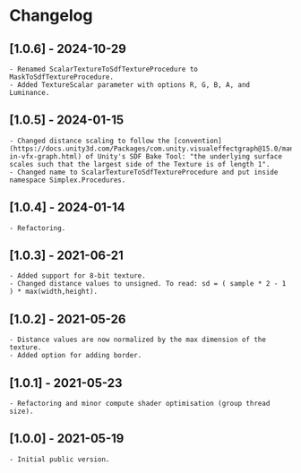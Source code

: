 # Changelog


## [1.0.6] - 2024-10-29

	- Renamed ScalarTextureToSdfTextureProcedure to MaskToSdfTextureProcedure.
	- Added TextureScalar parameter with options R, G, B, A, and Luminance.


## [1.0.5] - 2024-01-15

	- Changed distance scaling to follow the [convention](https://docs.unity3d.com/Packages/com.unity.visualeffectgraph@15.0/manual/sdf-in-vfx-graph.html) of Unity's SDF Bake Tool: "the underlying surface scales such that the largest side of the Texture is of length 1".
	- Changed name to ScalarTextureToSdfTextureProcedure and put inside namespace Simplex.Procedures.


## [1.0.4] - 2024-01-14

	- Refactoring.


## [1.0.3] - 2021-06-21

	- Added support for 8-bit texture.
	- Changed distance values to unsigned. To read: sd = ( sample * 2 - 1 ) * max(width,height).


## [1.0.2] - 2021-05-26

	- Distance values are now normalized by the max dimension of the texture.
	- Added option for adding border.


## [1.0.1] - 2021-05-23

	- Refactoring and minor compute shader optimisation (group thread size).


## [1.0.0] - 2021-05-19

	- Initial public version.
